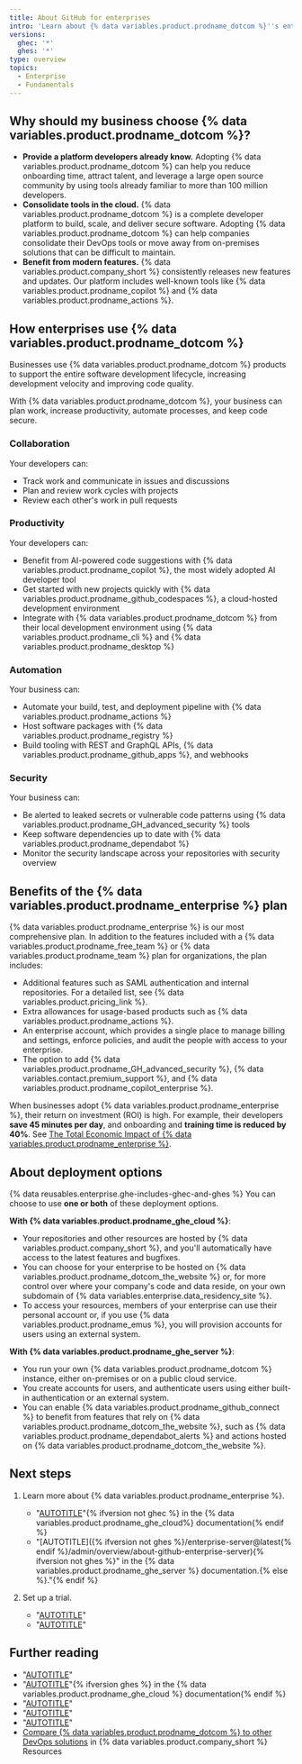 ```yaml
---
title: About GitHub for enterprises
intro: 'Learn about {% data variables.product.prodname_dotcom %}''s enterprise products and deployment options for {% data variables.product.prodname_enterprise %}.'
versions:
  ghec: '*'
  ghes: '*'
type: overview
topics:
  - Enterprise
  - Fundamentals
---
```


## Why should my business choose {% data variables.product.prodname_dotcom %}?

* **Provide a platform developers already know.** Adopting {% data variables.product.prodname_dotcom %} can help you reduce onboarding time, attract talent, and leverage a large open source community by using tools already familiar to more than 100 million developers.
* **Consolidate tools in the cloud.** {% data variables.product.prodname_dotcom %} is a complete developer platform to build, scale, and deliver secure software. Adopting {% data variables.product.prodname_dotcom %} can help companies consolidate their DevOps tools or move away from on-premises solutions that can be difficult to maintain.
* **Benefit from modern features.** {% data variables.product.company_short %} consistently releases new features and updates. Our platform includes well-known tools like {% data variables.product.prodname_copilot %} and {% data variables.product.prodname_actions %}.

## How enterprises use {% data variables.product.prodname_dotcom %}

Businesses use {% data variables.product.prodname_dotcom %} products to support the entire software development lifecycle, increasing development velocity and improving code quality.

With {% data variables.product.prodname_dotcom %}, your business can plan work, increase productivity, automate processes, and keep code secure.

### Collaboration

Your developers can:

* Track work and communicate in issues and discussions
* Plan and review work cycles with projects
* Review each other's work in pull requests

### Productivity

Your developers can:

* Benefit from AI-powered code suggestions with {% data variables.product.prodname_copilot %}, the most widely adopted AI developer tool
* Get started with new projects quickly with {% data variables.product.prodname_github_codespaces %}, a cloud-hosted development environment
* Integrate with {% data variables.product.prodname_dotcom %} from their local development environment using {% data variables.product.prodname_cli %} and {% data variables.product.prodname_desktop %}

### Automation

Your business can:

* Automate your build, test, and deployment pipeline with {% data variables.product.prodname_actions %}
* Host software packages with {% data variables.product.prodname_registry %}
* Build tooling with REST and GraphQL APIs, {% data variables.product.prodname_github_apps %}, and webhooks

### Security

Your business can:

* Be alerted to leaked secrets or vulnerable code patterns using {% data variables.product.prodname_GH_advanced_security %} tools
* Keep software dependencies up to date with {% data variables.product.prodname_dependabot %}
* Monitor the security landscape across your repositories with security overview

## Benefits of the {% data variables.product.prodname_enterprise %} plan

{% data variables.product.prodname_enterprise %} is our most comprehensive plan. In addition to the features included with a {% data variables.product.prodname_free_team %} or {% data variables.product.prodname_team %} plan for organizations, the plan includes:

* Additional features such as SAML authentication and internal repositories. For a detailed list, see {% data variables.product.pricing_link %}.
* Extra allowances for usage-based products such as {% data variables.product.prodname_actions %}.
* An enterprise account, which provides a single place to manage billing and settings, enforce policies, and audit the people with access to your enterprise.
* The option to add {% data variables.product.prodname_GH_advanced_security %}, {% data variables.contact.premium_support %}, and {% data variables.product.prodname_copilot_enterprise %}.

When businesses adopt {% data variables.product.prodname_enterprise %}, their return on investment (ROI) is high. For example, their developers **save 45 minutes per day**, and onboarding and **training time is reduced by 40%**. See [The Total Economic Impact of {% data variables.product.prodname_enterprise %}](https://resources.github.com/forrester/).

## About deployment options

{% data reusables.enterprise.ghe-includes-ghec-and-ghes %} You can choose to use **one or both** of these deployment options.

**With {% data variables.product.prodname_ghe_cloud %}**:

* Your repositories and other resources are hosted by {% data variables.product.company_short %}, and you'll automatically have access to the latest features and bugfixes.
* You can choose for your enterprise to be hosted on {% data variables.product.prodname_dotcom_the_website %} or, for more control over where your company's code and data reside, on your own subdomain of {% data variables.enterprise.data_residency_site %}.
* To access your resources, members of your enterprise can use their personal account or, if you use {% data variables.product.prodname_emus %}, you will provision accounts for users using an external system.

**With {% data variables.product.prodname_ghe_server %}**:

* You run your own {% data variables.product.prodname_dotcom %} instance, either on-premises or on a public cloud service.
* You create accounts for users, and authenticate users using either built-in authentication or an external system.
* You can enable {% data variables.product.prodname_github_connect %} to benefit from features that rely on {% data variables.product.prodname_dotcom_the_website %}, such as {% data variables.product.prodname_dependabot_alerts %} and actions hosted on {% data variables.product.prodname_dotcom_the_website %}.

## Next steps

1. Learn more about {% data variables.product.prodname_enterprise %}.

   * "[AUTOTITLE](/enterprise-cloud@latest/admin/overview/about-github-enterprise-cloud)"{% ifversion not ghec %} in the {% data variables.product.prodname_ghe_cloud%} documentation{% endif %}
   * "[AUTOTITLE]({% ifversion not ghes %}/enterprise-server@latest{% endif %}/admin/overview/about-github-enterprise-server){% ifversion not ghes %}" in the {% data variables.product.prodname_ghe_server %} documentation.{% else %}."{% endif %}
1. Set up a trial.

   * "[AUTOTITLE](/admin/overview/setting-up-a-trial-of-github-enterprise-cloud)"
   * "[AUTOTITLE](/admin/overview/setting-up-a-trial-of-github-enterprise-server)"

## Further reading

* "[AUTOTITLE](/admin/overview/about-enterprise-accounts)"
* "[AUTOTITLE](/enterprise-cloud@latest/admin/data-residency/about-github-enterprise-cloud-with-data-residency)"{% ifversion ghes %} in the {% data variables.product.prodname_ghe_cloud %} documentation{% endif %}
* "[AUTOTITLE](/get-started/learning-about-github/about-github-advanced-security)"
* "[AUTOTITLE](/support/learning-about-github-support/about-github-premium-support)"
* "[AUTOTITLE](/enterprise-server@latest/admin/configuration/configuring-github-connect/about-github-connect)"
* [Compare {% data variables.product.prodname_dotcom %} to other DevOps solutions](https://resources.github.com/devops/tools/compare/) in {% data variables.product.company_short %} Resources
